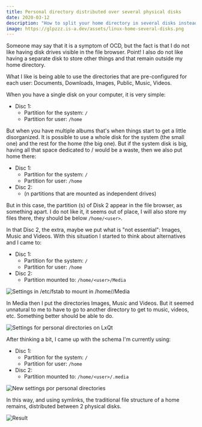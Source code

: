 ```yaml
---
title: Personal directory distributed over several physical disks
date: 2020-03-12
description: "How to split your home directory in several disks instead of having a bunch o units visibly mounted on your file manager."
image: https://glpzzz.is-a.dev/assets/linux-home-several-disks.png
---
```

Someone may say that it is a symptom of OCD, but the fact is that I do not like having disk drives visible in the file browser. Point! I also do not like having a separate disk to store other things and that remain outside my home directory.

What I like is being able to use the directories that are pre-configured for each user: Documents, Downloads, Images, Public, Music, Videos.

When you have a single disk on your computer, it is very simple:
* Disc 1:
    * Partition for the system: `/`
    * Partition for user: `/home`

But when you have multiple albums that's when things start to get a little disorganized. It is possible to use a whole disk for the system (the small one) and the rest for the home (the big one). But if the system disk is big, having all that space dedicated to / would be a waste, then we also put home there:

* Disc 1:
    * Partition for the system: `/`
    * Partition for user: `/home`
* Disc 2:
    * (n partitions that are mounted as independent drives)

But in this case, the partition (s) of Disk 2 appear in the file browser, as something apart. I do not like it, it seems out of place, I will also store my files there, they should be below `/home/<user>`. 

In that Disc 2, the extra, maybe we put what is "not essential": Images, Music and Videos. With this situation I started to think about alternatives and I came to:

* Disc 1:
    * Partition for the system: `/`
    * Partition for user: `/home`
* Disc 2:
    * Partition mounted to: `/home/<user>/Media`

![Settings in /etc/fstab to mount in /home//Media](https://gutl.jovenclub.cu/wp-content/uploads/2020/03/2020-03-12_00-06.png)

In Media then I put the directories Images, Music and Videos. But it seemed unnatural to me to have to go to another directory to get to music, videos, etc. Something better should be able to do.

![Settings for personal directories on LxQt](https://gutl.jovenclub.cu/wp-content/uploads/2020/03/con-afuera.png)

After thinking a bit, I came up with the schema I'm currently using:

* Disc 1:
    * Partition for the system: `/`
    * Partition for user: `/home`
* Disc 2:
    * Partition mounted to: `/home/<user>/.media`

![New settings por personal directories](https://gutl.jovenclub.cu/wp-content/uploads/2020/03/con-oculto.png)

In this way, and using symlinks, the traditional file structure of a home remains, distributed between 2 physical disks.

![Result](https://gutl.jovenclub.cu/wp-content/uploads/2020/03/final.png)
